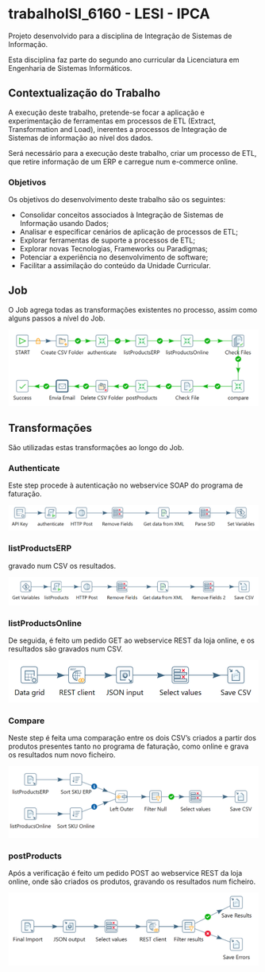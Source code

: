 # trabalhoISI_6160 - LESI - IPCA

Projeto desenvolvido para a disciplina de Integração de Sistemas de Informação.

Esta disciplina faz parte do segundo ano curricular da Licenciatura em Engenharia de Sistemas Informáticos.

## Contextualização do Trabalho

A execução deste trabalho, pretende-se focar a aplicação e experimentação de ferramentas em processos de ETL (Extract, Transformation and Load), inerentes a processos de Integração de Sistemas de informação ao nível dos dados.

Será necessário para a execução deste trabalho, criar um processo de ETL, que retire informação de um ERP e carregue num e-commerce online.

### Objetivos

Os objetivos do desenvolvimento deste trabalho são os seguintes:

- Consolidar conceitos associados à Integração de Sistemas de Informação usando Dados;
- Analisar e especificar cenários de aplicação de processos de ETL;
- Explorar ferramentas de suporte a processos de ETL;
- Explorar novas Tecnologias, Frameworks ou Paradigmas;
- Potenciar a experiência no desenvolvimento de software;
- Facilitar a assimilação do conteúdo da Unidade Curricular.

## Job

O Job agrega todas as transformações existentes no processo, assim como alguns passos a nível do Job.

![job](.github/job.png)

## Transformações

São utilizadas estas transformações ao longo do Job.

### Authenticate

Este step procede à autenticação no webservice SOAP do programa de faturação.

![authenticate](.github/authenticate.png)

### listProductsERP

gravado num CSV os resultados.

![listProductsERP](.github/listProductsERP.png)

### listProductsOnline

De seguida, é feito um pedido GET ao webservice REST da loja online, e os resultados são gravados num CSV.

![listProductsOnline](.github/listProductsOnline.png)

### Compare

Neste step é feita uma comparação entre os dois CSV’s criados a partir dos produtos presentes tanto no programa de faturação, como online e grava os resultados num novo ficheiro.

![compare](.github/compare.png)

### postProducts

Após a verificação é feito um pedido POST ao webservice REST da loja online, onde são criados os produtos, gravando os resultados num ficheiro.

![postProducts](.github/postProducts.png)
